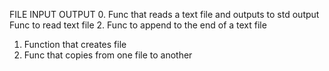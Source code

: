 FILE INPUT OUTPUT
0. Func that reads a text file and outputs to std output
Func to read text file
2. Func to append to the end of a text file
1. Function that creates file
3. Func that copies from one file to another
